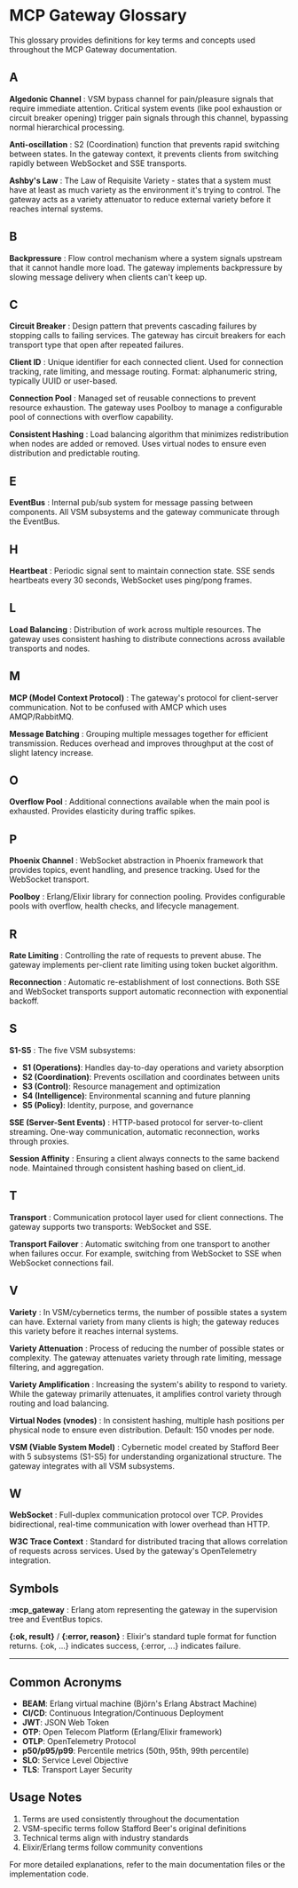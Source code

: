 # MCP Gateway Glossary

This glossary provides definitions for key terms and concepts used throughout the MCP Gateway documentation.

## A

**Algedonic Channel**
: VSM bypass channel for pain/pleasure signals that require immediate attention. Critical system events (like pool exhaustion or circuit breaker opening) trigger pain signals through this channel, bypassing normal hierarchical processing.

**Anti-oscillation**
: S2 (Coordination) function that prevents rapid switching between states. In the gateway context, it prevents clients from switching rapidly between WebSocket and SSE transports.

**Ashby's Law**
: The Law of Requisite Variety - states that a system must have at least as much variety as the environment it's trying to control. The gateway acts as a variety attenuator to reduce external variety before it reaches internal systems.

## B

**Backpressure**
: Flow control mechanism where a system signals upstream that it cannot handle more load. The gateway implements backpressure by slowing message delivery when clients can't keep up.

## C

**Circuit Breaker**
: Design pattern that prevents cascading failures by stopping calls to failing services. The gateway has circuit breakers for each transport type that open after repeated failures.

**Client ID**
: Unique identifier for each connected client. Used for connection tracking, rate limiting, and message routing. Format: alphanumeric string, typically UUID or user-based.

**Connection Pool**
: Managed set of reusable connections to prevent resource exhaustion. The gateway uses Poolboy to manage a configurable pool of connections with overflow capability.

**Consistent Hashing**
: Load balancing algorithm that minimizes redistribution when nodes are added or removed. Uses virtual nodes to ensure even distribution and predictable routing.

## E

**EventBus**
: Internal pub/sub system for message passing between components. All VSM subsystems and the gateway communicate through the EventBus.

## H

**Heartbeat**
: Periodic signal sent to maintain connection state. SSE sends heartbeats every 30 seconds, WebSocket uses ping/pong frames.

## L

**Load Balancing**
: Distribution of work across multiple resources. The gateway uses consistent hashing to distribute connections across available transports and nodes.

## M

**MCP (Model Context Protocol)**
: The gateway's protocol for client-server communication. Not to be confused with AMCP which uses AMQP/RabbitMQ.

**Message Batching**
: Grouping multiple messages together for efficient transmission. Reduces overhead and improves throughput at the cost of slight latency increase.

## O

**Overflow Pool**
: Additional connections available when the main pool is exhausted. Provides elasticity during traffic spikes.

## P

**Phoenix Channel**
: WebSocket abstraction in Phoenix framework that provides topics, event handling, and presence tracking. Used for the WebSocket transport.

**Poolboy**
: Erlang/Elixir library for connection pooling. Provides configurable pools with overflow, health checks, and lifecycle management.

## R

**Rate Limiting**
: Controlling the rate of requests to prevent abuse. The gateway implements per-client rate limiting using token bucket algorithm.

**Reconnection**
: Automatic re-establishment of lost connections. Both SSE and WebSocket transports support automatic reconnection with exponential backoff.

## S

**S1-S5**
: The five VSM subsystems:
- **S1 (Operations)**: Handles day-to-day operations and variety absorption
- **S2 (Coordination)**: Prevents oscillation and coordinates between units
- **S3 (Control)**: Resource management and optimization
- **S4 (Intelligence)**: Environmental scanning and future planning
- **S5 (Policy)**: Identity, purpose, and governance

**SSE (Server-Sent Events)**
: HTTP-based protocol for server-to-client streaming. One-way communication, automatic reconnection, works through proxies.

**Session Affinity**
: Ensuring a client always connects to the same backend node. Maintained through consistent hashing based on client_id.

## T

**Transport**
: Communication protocol layer used for client connections. The gateway supports two transports: WebSocket and SSE.

**Transport Failover**
: Automatic switching from one transport to another when failures occur. For example, switching from WebSocket to SSE when WebSocket connections fail.

## V

**Variety**
: In VSM/cybernetics terms, the number of possible states a system can have. External variety from many clients is high; the gateway reduces this variety before it reaches internal systems.

**Variety Attenuation**
: Process of reducing the number of possible states or complexity. The gateway attenuates variety through rate limiting, message filtering, and aggregation.

**Variety Amplification**
: Increasing the system's ability to respond to variety. While the gateway primarily attenuates, it amplifies control variety through routing and load balancing.

**Virtual Nodes (vnodes)**
: In consistent hashing, multiple hash positions per physical node to ensure even distribution. Default: 150 vnodes per node.

**VSM (Viable System Model)**
: Cybernetic model created by Stafford Beer with 5 subsystems (S1-S5) for understanding organizational structure. The gateway integrates with all VSM subsystems.

## W

**WebSocket**
: Full-duplex communication protocol over TCP. Provides bidirectional, real-time communication with lower overhead than HTTP.

**W3C Trace Context**
: Standard for distributed tracing that allows correlation of requests across services. Used by the gateway's OpenTelemetry integration.

## Symbols

**:mcp_gateway**
: Erlang atom representing the gateway in the supervision tree and EventBus topics.

**{:ok, result}** / **{:error, reason}**
: Elixir's standard tuple format for function returns. {:ok, ...} indicates success, {:error, ...} indicates failure.

---

## Common Acronyms

- **BEAM**: Erlang virtual machine (Björn's Erlang Abstract Machine)
- **CI/CD**: Continuous Integration/Continuous Deployment
- **JWT**: JSON Web Token
- **OTP**: Open Telecom Platform (Erlang/Elixir framework)
- **OTLP**: OpenTelemetry Protocol
- **p50/p95/p99**: Percentile metrics (50th, 95th, 99th percentile)
- **SLO**: Service Level Objective
- **TLS**: Transport Layer Security

## Usage Notes

1. Terms are used consistently throughout the documentation
2. VSM-specific terms follow Stafford Beer's original definitions
3. Technical terms align with industry standards
4. Elixir/Erlang terms follow community conventions

For more detailed explanations, refer to the main documentation files or the implementation code.